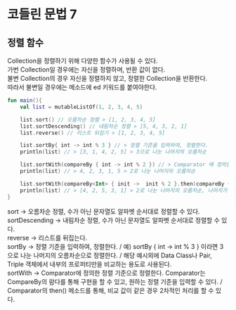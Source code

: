 # 코들린 문법 7

## 정렬 함수

Collection을 정렬하기 위해 다양한 함수가 사용될 수 있다.  
가번 Collection일 경우에는 자신을 정렬하며, 반환 값이 없다.   
불변 Collection의 경우 자신을 정렬하지 않고, 정렬한 Collection을 반환한다.   
따라서 불변일 경우에는 메소드에 ed 키워드를 붙여야한다.   

```kotlin
fun main(){
    val list = mutableListOf(1, 2, 3, 4, 5)

    list.sort() // 오름차순 정렬 > [1, 2, 3, 4, 5]
    list.sortDescending() // 내림차순 정렬 > [5, 4, 3, 2, 1]
    list.reverse() // 리스트 뒤집기 > [1, 2, 3, 4, 5]

    list.sortBy{ int -> int % 3 } // > 정렬 기준을 입력하여, 정렬한다. 
    println(list) // > [3, 1, 4, 2, 5] > 3으로 나눈 나머지의 오름차순 

    list.sortWith(compareBy { int -> int % 2 }) // > Comparator 에 정의한 정렬 기준으로 정렬한다.
    println(list) // > 4, 2, 3, 1, 5 > 2로 나눈 나머지의 오름차순 

    list.sortWith(compareBy<Int> { init ->  init % 2 }.then(compareBy { int -> -int }))
    println(list) // > [4, 2, 5, 3, 1] > 2로 나눈 나머지의 오름차순, 나머지가 같다면 내림차순 정렬
}
```

sort -> 오름차순 정렬, 수가 아닌 문자열도 알파벳 순서대로 정렬할 수 있다.   
sortDescending -> 내림차순 정렬, 수가 아닌 문자열도 알파벳 순서대로 정렬할 수 있다.   
reverse -> 리스트를 뒤집는다.   
sortBy -> 정렬 기준을 입력하여, 정렬한다. / 예) sortBy { int -> int % 3 } 이라면 3으로 나눈 나머지의 오름차순으로 정렬한다. / 해당 예시외에 Data Class나 Pair, Triple 객체에서 내부의 프로퍼티만을 비교하는 용도로 사용된다.   
sortWith -> Comparator에 정의한 정렬 기준으로 정렬한다. Comparator는 CompareBy의 람다를 통해 구현을 할 수 있고, 원하는 정렬 기준을 입력할 수 있다. / Comparator의 then() 메소드를 통해, 비교 값이 같은 경우 2차적인 처리를 할 수 있다.